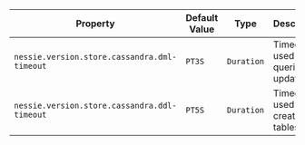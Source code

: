 | Property | Default Value | Type | Description |
|----------|---------------|------|-------------|
| `nessie.version.store.cassandra.dml-timeout` | `PT3S` | `Duration` | Timeout used for queries and updates.  |
| `nessie.version.store.cassandra.ddl-timeout` | `PT5S` | `Duration` | Timeout used when creating tables.  |
